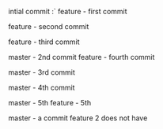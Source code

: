 intial commit
:`
feature - first commit

feature - second commit

feature - third commit

master - 2nd commit
feature - fourth commit

master - 3rd commit 

master - 4th commit

master - 5th
feature - 5th

master - a commit feature 2 does not have
